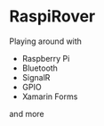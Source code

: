 # RaspiRover

Playing around with 
- Raspberry Pi
- Bluetooth
- SignalR
- GPIO
- Xamarin Forms

and more
